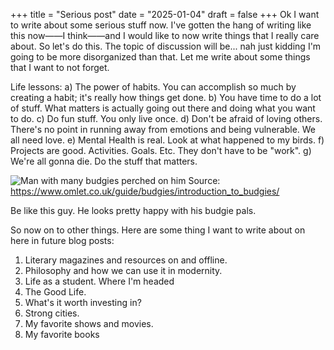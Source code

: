 +++ title = "Serious post" date = "2025-01-04" draft = false +++
Ok I want to write about some serious stuff now. I've gotten the hang of writing like this now——I think——and I would like 
to now write things that I really care about. So let's do this. The topic of discussion will be... nah just kidding I'm going to 
be more disorganized than that. Let me write about some things that I want to not forget. 

Life lessons:
  a) The power of habits. You can accomplish so much by creating a habit; it's really how things get done.
  b) You have time to do a lot of stuff. What matters is actually going out there and doing what you want to do.
  c) Do fun stuff. You only live once.
  d) Don't be afraid of loving others. There's no point in running away from emotions and being vulnerable. We all need love.
  e) Mental Health is real. Look at what happened to my birds.
  f) Projects are good. Activities. Goals. Etc. They don't have to be "work".
  g) We're all gonna die. Do the stuff that matters.

![Man with many budgies perched on him](https://www.omlet.co.uk/images/cache/800/450/budgies-introduction-to-budgies-splash-home-sweet-home--dsc-0140_199bd09d.jpg)
Source: https://www.omlet.co.uk/guide/budgies/introduction_to_budgies/

Be like this guy. He looks pretty happy with his budgie pals.

So now on to other things. Here are some thing I want to write about on here in future blog posts:
1. Literary magazines and resources on and offline.
2. Philosophy and how we can use it in modernity.
3. Life as a student. Where I'm headed
4. The Good Life. 
5. What's it worth investing in?
6. Strong cities.
7. My favorite shows and movies.
8. My favorite books


